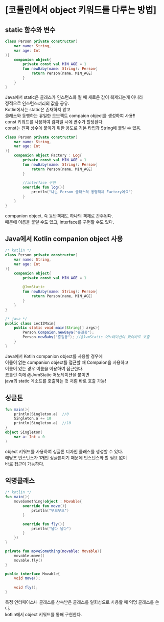 # [코틀린에서 object 키워드를 다루는 방법]

## static 함수와 변수
~~~kotlin
class Person private constructor(
    var name: String,
    var age: Int
){
    companion object{
        private const val MIN_AGE = 1
        fun newBaby(name: String): Person{
            return Person(name, MIN_AGE)
        }
    }
}
~~~
Java에서 static은 클래스가 인스턴스화 될 때 새로운 값이 복제되는게 아니라  
정적으로 인스턴스끼리의 값을 공유.  
Kotlin에서는 static은 존재하지 않고  
클래스와 동행하는 유일한 오브젝트 compaion object를 생성하여 사용!!  
const 키워드를 사용하여 컴파일 시에 변수가 할당된다.  
const는 진짜 상수에 붙이기 위한 용도로 기본 타입과 String에 붙일 수 있음.

~~~kotlin
class Person private constructor(
    var name: String,
    var age: Int
){
    companion object Factory : Log{
        private const val MIN_AGE = 1
        fun newBaby(name: String): Person{
            return Person(name, MIN_AGE)
        }
        
        //interface 구현
        override fun log(){
            println("나는 Person 클래스의 동행객체 Factory에요")
        }
    }
}
~~~
companion object, 즉 동반객체도 하나의 객체로 간주된다.  
때문에 이름을 붙일 수도 있고, interface를 구현할 수도 있다.

## Java에서 Kotlin companion object 사용
~~~kotlin
/* kotlin */
class Person private constructor(
    var name: String,
    var age: Int
){
    companion object{
        private const val MIN_AGE = 1
        
        @JvmStatic
        fun newBaby(name: String): Person{
            return Person(name, MIN_AGE)
        }
    }
}
~~~
~~~java
/* java */
public class Lec12Main{
    public static void main(String[] args){
        Person.Compaion.newBaya("홍길동");
        Person.newBaby("홍길동"); //@JvmStatic 어노테이션이 있어바로 호출
    }
}
~~~
Java에서 Kotlin companion object를 사용할 경우에  
이름이 없는 companion object를 접근할 때 Compaion을 사용하고  
이름이 있는 경우 이름을 이용하여 접근한다.  
코틀린 쪽에 @JvmStatic 어노테이션을 붙이면  
java의 static 메소드를 호출하는 것 처럼 바로 호출 가능!

## 싱글톤
~~~kotlin
fun main(){
    println(Singleton.a)  //0
    Singleton.a += 10
    println(Singleton.a)  //10
}
object Singleton(
    var a: Int = 0
)
~~~
object 키워드를 사용하여 싱글톤 디자인 클래스를 생성할 수 있다.  
애당초 인스턴스가 1개인 싱글톤이기 때문에 인스턴스화 할 필요 없이  
바로 접근이 가능하다.

## 익명클래스
~~~kotlin
/* kotlin */
fun main(){
    moveSomething(object : Movable{
        override fun move(){
            println("무브무브")
        }

        override fun fly(){
            println("날다 날다")
        } 
    })
}

private fun moveSomething(movable: Movable){
    movable.move()
    movable.fly()
}
~~~
~~~java
public interface Movable{
    void move();
    
    void fly();
}
~~~
특정 인터페이스나 클래스를 상속받은 클래스를 일회성으로 사용할 때 익명 클래스를 쓴다.  
kotlin에서 object 키워드를 통해 구현한다.